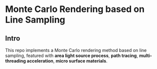 # Monte Carlo Rendering based on Line Sampling

## Intro
This repo implements a Monte Carlo rendering method based on line sampling, featured with **area light source process**, **path tracing**, **multi-threading acceleration**, **micro surface materials**.
